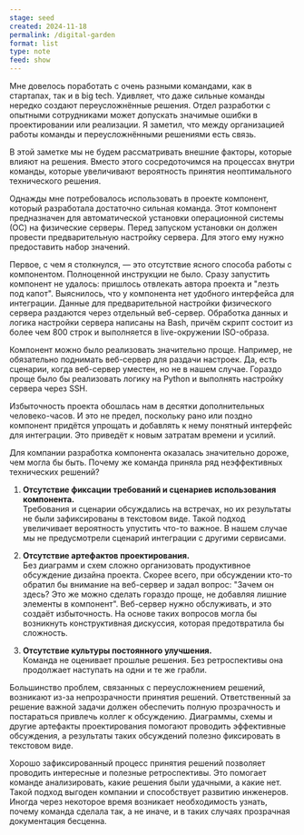 ```yaml
---
stage: seed
created: 2024-11-18
permalink: /digital-garden
format: list
type: note
feed: show
---
```



Мне довелось поработать с очень разными командами, как в стартапах, так и в big tech. Удивляет, что даже сильные команды нередко создают переусложнённые решения. Отдел разработки с опытными сотрудниками может допускать значимые ошибки в проектировании или реализации. Я заметил, что между организацией работы команды и переусложнёнными решениями есть связь.

В этой заметке мы не будем рассматривать внешние факторы, которые влияют на решения. Вместо этого сосредоточимся на процессах внутри команды, которые увеличивают вероятность принятия неоптимального технического решения.

Однажды мне потребовалось использовать в проекте компонент, который разработала достаточно сильная команда. Этот компонент предназначен для автоматической установки операционной системы (ОС) на физические серверы. Перед запуском установки он должен провести предварительную настройку сервера. Для этого ему нужно предоставить набор значений.

Первое, с чем я столкнулся, — это отсутствие ясного способа работы с компонентом. Полноценной инструкции не было. Сразу запустить компонент не удалось: пришлось отвлекать автора проекта и "лезть под капот". Выяснилось, что у компонента нет удобного интерфейса для интеграции. Данные для предварительной настройки физического сервера раздаются через отдельный веб-сервер. Обработка данных и логика настройки сервера написаны на Bash, причём скрипт состоит из более чем 800 строк и выполняется в live-окружении ISO-образа.

Компонент можно было реализовать значительно проще. Например, не обязательно поднимать веб-сервер для раздачи настроек. Да, есть сценарии, когда веб-сервер уместен, но не в нашем случае. Гораздо проще было бы реализовать логику на Python и выполнять настройку сервера через SSH.

Избыточность проекта обошлась нам в десятки дополнительных человеко-часов. И это не предел, поскольку рано или поздно компонент придётся упрощать и добавлять к нему понятный интерфейс для интеграции. Это приведёт к новым затратам времени и усилий.

Для компании разработка компонента оказалась значительно дороже, чем могла бы быть. Почему же команда приняла ряд неэффективных технических решений?

1. **Отсутствие фиксации требований и сценариев использования компонента.**  
    Требования и сценарии обсуждались на встречах, но их результаты не были зафиксированы в текстовом виде. Такой подход увеличивает вероятность упустить что-то важное. В нашем случае мы не предусмотрели сценарий интеграции с другими сервисами.
    
2. **Отсутствие артефактов проектирования.**  
    Без диаграмм и схем сложно организовать продуктивное обсуждение дизайна проекта. Скорее всего, при обсуждении кто-то обратил бы внимание на веб-сервер и задал вопрос: "Зачем он здесь? Это же можно сделать гораздо проще, не добавляя лишние элементы в компонент". Веб-сервер нужно обслуживать, и это создаёт избыточность. На основе таких вопросов могла бы возникнуть конструктивная дискуссия, которая предотвратила бы сложность.
    
3. **Отсутствие культуры постоянного улучшения.**  
    Команда не оценивает прошлые решения. Без ретроспективы она продолжает наступать на одни и те же грабли.
    

Большинство проблем, связанных с переусложнением решений, возникают из-за непрозрачности принятия решений. Ответственный за решение важной задачи должен обеспечить полную прозрачность и постараться привлечь коллег к обсуждению. Диаграммы, схемы и другие артефакты проектирования помогают проводить эффективные обсуждения, а результаты таких обсуждений полезно фиксировать в текстовом виде.

Хорошо зафиксированный процесс принятия решений позволяет проводить интересные и полезные ретроспективы. Это помогает команде анализировать, какие решения были удачными, а какие нет. Такой подход выгоден компании и способствует развитию инженеров. Иногда через некоторое время возникает необходимость узнать, почему команда сделала так, а не иначе, и в таких случаях прозрачная документация бесценна.
